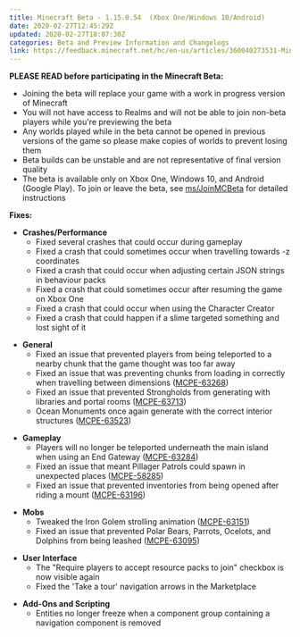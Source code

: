 ```yaml
---
title: Minecraft Beta - 1.15.0.54  (Xbox One/Windows 10/Android)
date: 2020-02-27T12:45:29Z
updated: 2020-02-27T18:07:30Z
categories: Beta and Preview Information and Changelogs
link: https://feedback.minecraft.net/hc/en-us/articles/360040273531-Minecraft-Beta-1-15-0-54-Xbox-One-Windows-10-Android-
---
```


**PLEASE READ before participating in the Minecraft Beta:**

- Joining the beta will replace your game with a work in progress version of Minecraft
- You will not have access to Realms and will not be able to join non-beta players while you're previewing the beta
- Any worlds played while in the beta cannot be opened in previous versions of the game so please make copies of worlds to prevent losing them
- Beta builds can be unstable and are not representative of final version quality
- The beta is available only on Xbox One, Windows 10, and Android (Google Play). To join or leave the beta, see [ms/JoinMCBeta](https://aka.ms/JoinMCBeta) for detailed instructions

**Fixes:**

- **Crashes/Performance**
  - Fixed several crashes that could occur during gameplay
  - Fixed a crash that could sometimes occur when travelling towards -z coordinates 
  - Fixed a crash that could occur when adjusting certain JSON strings in behaviour packs 
  - Fixed a crash that could sometimes occur after resuming the game on Xbox One
  - Fixed a crash that could occur when using the Character Creator
  - Fixed a crash that could happen if a slime targeted something and lost sight of it

<!-- -->

- **General**
  - Fixed an issue that prevented players from being teleported to a nearby chunk that the game thought was too far away
  - Fixed an issue that was preventing chunks from loading in correctly when travelling between dimensions ([MCPE-63268](https://bugs.mojang.com/browse/MCPE-63268))
  - Fixed an issue that prevented Strongholds from generating with libraries and portal rooms ([MCPE-63713](https://bugs.mojang.com/browse/MCPE-63713))
  - Ocean Monuments once again generate with the correct interior structures ([MCPE-63523](https://bugs.mojang.com/browse/MCPE-63523)) 

<!-- -->

- **Gameplay**
  - Players will no longer be teleported underneath the main island when using an End Gateway ([MCPE-63284](https://bugs.mojang.com/browse/MCPE-63284))
  - Fixed an issue that meant Pillager Patrols could spawn in unexpected places ([MCPE-58285](https://bugs.mojang.com/browse/MCPE-58285))
  - Fixed an issue that prevented inventories from being opened after riding a mount ([MCPE-63196](https://bugs.mojang.com/browse/MCPE-63196)) 

<!-- -->

- **Mobs**
  - Tweaked the Iron Golem strolling animation ([MCPE-63151](https://bugs.mojang.com/browse/MCPE-63151))
  - Fixed an issue that prevented Polar Bears, Parrots, Ocelots, and Dolphins from being leashed ([MCPE-63095](https://bugs.mojang.com/browse/MCPE-63095))  

<!-- -->

- **User Interface**
  - The "Require players to accept resource packs to join" checkbox is now visible again
  - Fixed the 'Take a tour' navigation arrows in the Marketplace  

<!-- -->

- **Add-Ons and Scripting**
  - Entities no longer freeze when a component group containing a navigation component is removed

